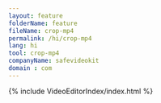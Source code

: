 ```yaml
---
layout: feature
folderName: feature
fileName: crop-mp4
permalink: /hi/crop-mp4
lang: hi
tool: crop-mp4
companyName: safevideokit
domain : com
---
```


{% include VideoEditorIndex/index.html %}

   